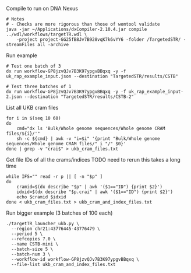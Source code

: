 Compile to run on DNA Nexus

```
# Notes
# - Checks are more rigorous than those of womtool validate
java -jar ~/Applications/dxCompiler-2.10.4.jar compile ../wdl/workflows/targetTR.wdl \
	-project project-GG25fB8Jv7B928vqK7k6vYY6 -folder /TargetedSTR/ -streamFiles all -archive 
```

Run example

```
# Test one batch of 3
dx run workflow-GP8jzvQJv7B3K97ypgvBBqxq -y -f uk_rap_example_input.json --destination "TargetedSTR/results/CSTB"

# Test three batches of 1
dx run workflow-GP8jzvQJv7B3K97ypgvBBqxq -y -f uk_rap_example_input-2.json --destination "TargetedSTR/results/CSTB-2"

```

List all UKB cram files
```
for i in $(seq 10 60)
do
	cmd="dx ls 'Bulk/Whole genome sequences/Whole genome CRAM files/${i}/'"
	sh -c ${cmd} | awk -v "i=$i" '{print "Bulk/Whole genome sequences/Whole genome CRAM files/" i "/" $0}'
done | grep -v "crai$" > ukb_cram_files.txt
```

Get file IDs of all the crams/indices
TODO need to rerun this takes a long time
```
while IFS="" read -r p || [ -n "$p" ]
do
	cramid=$(dx describe "$p" | awk '($1=="ID") {print $2}')
	idxid=$(dx describe "$p.crai" | awk '($1=="ID") {print $2}')
  	echo $cramid $idxid
done < ukb_cram_files.txt > ukb_cram_and_index_files.txt
```

Run bigger example (3 batches of 100 each)
```
./targetTR_launcher_ukb.py \
  --region chr21:43776445-43776479 \
  --period 5 \
  --refcopies 7.0 \
  --name CSTB-mini \
  --batch-size 5 \
  --batch-num 3 \
  --workflow-id workflow-GP8jzvQJv7B3K97ypgvBBqxq \
  --file-list ukb_cram_and_index_files.txt
```
